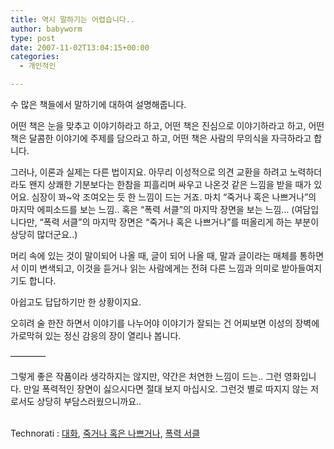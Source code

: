 ```yaml
---
title: 역시 말하기는 어렵습니다..
author: babyworm
type: post
date: 2007-11-02T13:04:15+00:00
categories:
  - 개인적인

---
```

수 많은 책들에서 말하기에 대하여 설명해줍니다.

어떤 책은 눈을 맞추고 이야기하라고 하고, 어떤 책은 진심으로 이야기하라고 하고, 어떤 책은 달콤한 이야기에 주제를 담으라고 하고, 어떤 책은 사람의 무의식을 자극하라고 합니다.

그러나, 이론과 실제는 다른 법이지요. 아무리 이성적으로 의견 교환을 하려고 노력하더라도 왠지 상쾌한 기분보다는 한참을 피흘리며 싸우고 나온것 같은 느낌을 받을 때가 있어요. 심장이 꽈~악 조여오는 듯 한 느낌이 드는 거죠. 마치 &#8220;죽거나 혹은 나쁘거나&#8221;의 마지막 에피소드를 보는 느낌.. 혹은 &#8220;폭력 서클&#8221;의 마지막 장면을 보는 느낌&#8230; (여담입니다만, &#8220;폭력 서클&#8221;의 마지막 장면은 &#8220;죽거나 혹은 나쁘거나&#8221;를 떠올리게 하는 부분이 상당히 많더군요..)

머리 속에 있는 것이 말이되어 나올 때, 글이 되어 나올 때, 말과 글이라는 매체를 통하면서 이미 변색되고, 이것을 듣거나 읽는 사람에게는 전혀 다른 느낌과 의미로 받아들여지기도 합니다.

아쉽고도 답답하기만 한 상황이지요.

오히려 술 한잔 하면서 이야기를 나누어야 이야기가 잘되는 건 어찌보면 이성의 장벽에 가로막혀 있는 정신 감응의 장이 열리나 봅니다.

&#8212;&#8212;&#8212;&#8212;

그렇게 좋은 작품이라 생각하지는 않지만, 약간은 처연한 느낌이 드는.. 그런 영화입니다. 만일 폭력적인 장면이 싫으시다면 절대 보지 마십시오. 그런것 별로 따지지 않는 저로서도 상당히 부담스러웠으니까요..

</p> 

<p class="zoundry_bw_tags">
  <!-- Tag links generated by Zoundry Blog Writer. Do not manually edit. http://www.zoundry.com -->
  
  <br /> <span class="ztags"><span class="ztagspace">Technorati</span> : <a href="http://technorati.com/tag/%EB%8C%80%ED%99%94" class="ztag" rel="tag">대화</a>, <a href="http://technorati.com/tag/%EC%A3%BD%EA%B1%B0%EB%82%98%20%ED%98%B9%EC%9D%80%20%EB%82%98%EC%81%98%EA%B1%B0%EB%82%98" class="ztag" rel="tag">죽거나 혹은 나쁘거나</a>, <a href="http://technorati.com/tag/%ED%8F%AD%EB%A0%A5%20%EC%84%9C%ED%81%B4" class="ztag" rel="tag">폭력 서클</a></span>
</p>
